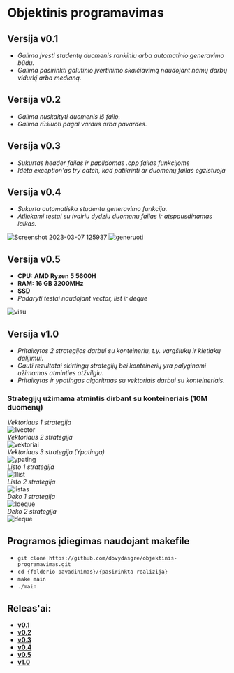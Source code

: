 # Objektinis programavimas

## Versija v0.1
- *Galima įvesti studentų duomenis rankiniu arba automatinio generavimo būdu.*
- *Galima pasirinkti galutinio įvertinimo skaičiavimą naudojant namų darbų vidurkį arba medianą.*

## Versija v0.2
- *Galima nuskaityti duomenis iš failo.*
- *Galima rūšiuoti pagal vardus arba pavardes.*

## Versija v0.3
- *Sukurtas header failas ir papildomas .cpp failas funkcijoms*
- *Idėta exception'as try catch, kad patikrinti ar duomenų failas egzistuoja*

## Versija v0.4
- *Sukurta automatiska studentu generavimo funkcija.*
- *Atliekami testai su ivairiu dydziu duomenu failas ir atspausdinamas laikas.*

![Screenshot 2023-03-07 125937](https://user-images.githubusercontent.com/126052244/223404430-c17f33c4-d53b-4f4b-a06b-4faf1e95caf9.png)
![generuoti](https://user-images.githubusercontent.com/126052244/223408390-56ce35d4-ae84-40bb-951c-298a19008fd6.png)

## Versija v0.5

- **CPU: AMD Ryzen 5 5600H**
- **RAM: 16 GB 3200MHz**
- **SSD**
- *Padaryti testai naudojant vector, list ir deque*

![visu](https://user-images.githubusercontent.com/126052244/227478476-e76bb386-7fc0-4e1a-977b-3d4673571138.png)

## Versija v1.0
- *Pritaikytos 2 strategijos darbui su konteineriu, t.y. vargšiukų ir kietiakų dalijimui.*
- *Gauti rezultatai skirtingų strategijų bei konteinerių yra palyginami užimamos atminties atžvilgiu.*
- *Pritaikytas ir ypatingas algoritmas su vektoriais darbui su konteineriais.*

### Strategijų užimama atmintis dirbant su konteineriais (10M duomenų)
*Vektoriaus 1 strategija*<br>
![1vector](https://user-images.githubusercontent.com/126052244/232061888-54f08355-6aed-4678-b898-cca61b678ee4.png)
<br>*Vektoriaus 2 strategija*<br>
![vektoriai](https://user-images.githubusercontent.com/126052244/232062209-f7ac9e13-b589-444a-a334-603c9c805961.png)
<br>*Vektoriaus 3 strategija (Ypatinga)*<br>
![ypating](https://user-images.githubusercontent.com/126052244/232062584-6e402c3f-b20e-4a22-8af3-e7060bcd92f4.png)
<br>*Listo 1 strategija*<br>
![1list](https://user-images.githubusercontent.com/126052244/232061970-57e2ad8c-8400-4678-b28a-4b745aaa7460.png)
<br>*Listo 2 strategija*<br>
![listas](https://user-images.githubusercontent.com/126052244/232062241-85ebfe6f-83ca-4e92-83f6-4515cd0441a1.png)
<br>*Deko 1 strategija*<br>
![1deque](https://user-images.githubusercontent.com/126052244/232061991-580e6d55-f5d6-4484-a1f9-5942c989f24f.png)
<br>*Deko 2 strategija*<br>
![deque](https://user-images.githubusercontent.com/126052244/232062284-9bc071cc-86e1-49dd-bea7-7ff014977fe0.png)

## Programos įdiegimas naudojant makefile
- `git clone https://github.com/dovydasgre/objektinis-programavimas.git`
- `cd {folderio pavadinimas}/{pasirinkta realizija}`
- `make main`
- `./main`

## Releas'ai:
- [**v0.1**](https://github.com/dovydasgre/objektinis-programavimas/releases/tag/v0.1)
- [**v0.2**](https://github.com/dovydasgre/objektinis-programavimas/releases/tag/v0.2)
- [**v0.3**](https://github.com/dovydasgre/objektinis-programavimas/releases/tag/v0.3)
- [**v0.4**](https://github.com/dovydasgre/objektinis-programavimas/releases/tag/v0.4)
- [**v0.5**](https://github.com/dovydasgre/objektinis-programavimas/releases/tag/v0.5)
- [**v1.0**](https://github.com/dovydasgre/objektinis-programavimas/releases/tag/v1.0)


